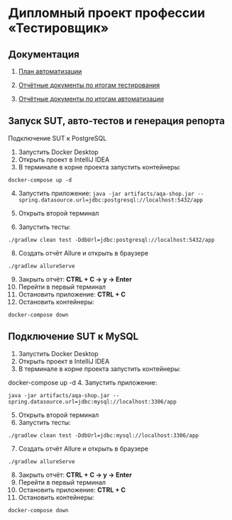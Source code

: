 # Дипломный проект профессии «Тестировщик»

## Документация
1. [План автоматизации](https://github.com/unicornfraaa/diploma-QA/blob/master/Plan.md)

1. [Отчётные документы по итогам тестирования](https://github.com/unicornfraaa/diploma-QA/blob/master/Report.md)

1. [Отчётные документы по итогам автоматизации](https://github.com/unicornfraaa/diploma-QA/blob/master/Summary.md)



## Запуск SUT, авто-тестов и генерация репорта
Подключение SUT к PostgreSQL
1.	Запустить Docker Desktop
2.	Открыть проект в IntelliJ IDEA
3.	В терминале в корне проекта запустить контейнеры:

`docker-compose up -d`

4.	Запустить приложение:
	`java -jar artifacts/aqa-shop.jar --spring.datasource.url=jdbc:postgresql://localhost:5432/app `

6.	Открыть второй терминал
7.	Запустить тесты:

`./gradlew clean test -DdbUrl=jdbc:postgresql://localhost:5432/app`

8.	Создать отчёт Allure и открыть в браузере

`./gradlew allureServe`

9.	Закрыть отчёт:
**CTRL + C -> y -> Enter**
10.	Перейти в первый терминал
11.	Остановить приложение:
 **CTRL + C**
12.	Остановить контейнеры:

`docker-compose down`

## Подключение SUT к MySQL
1.	Запустить Docker Desktop
2.	Открыть проект в IntelliJ IDEA
3.	В терминале в корне проекта запустить контейнеры:

docker-compose up -d
4.	Запустить приложение:

`java -jar artifacts/aqa-shop.jar --spring.datasource.url=jdbc:mysql://localhost:3306/app`

5.	Открыть второй терминал
6.	Запустить тесты:

`./gradlew clean test -DdbUrl=jdbc:mysql://localhost:3306/app`

7.	Создать отчёт Allure и открыть в браузере

`./gradlew allureServe`

8.	Закрыть отчёт:
**CTRL + C -> y -> Enter**
9.	Перейти в первый терминал
10.	Остановить приложение:
**CTRL + C**
11.	Остановить контейнеры:

`docker-compose down`
